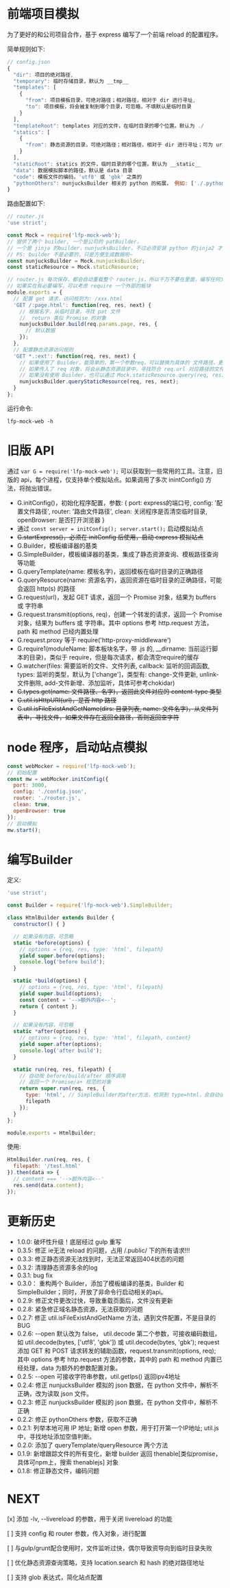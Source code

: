 # 前端项目模拟

为了更好的和公司项目合作，基于 express 编写了一个前端 reload 的配置程序。

简单规则如下:
``` javascript
// config.json
{
  "dir": 项目的绝对路径,
  "temporary": 临时存储目录，默认为 __tmp__
  "templates": [
    {
      "from": 项目模板目录，可绝对路径；相对路径，相对于 dir 进行寻址,
      "to": 项目模板，将会被复制到哪个目录，可忽略，不填默认是临时目录
    }
  ],
  "templateRoot": templates 对应的文件，在临时目录的哪个位置。默认为 ./
  "statics": [
    {
      "from": 静态资源的目录，可绝对路径；相对路径，相对于 dir 进行寻址；可为 uri 域名
    }
  ],
  "staticRoot": statics 的文件，临时目录的哪个位置。默认为 __static__
  "data": 数据模拟脚本的路径，默认是 data 目录
  "code": 模板文件的编码，'utf8' 或 'gbk' 之类的
  "pythonOthers": nunjucksBuilder 相关的 python 的拓展， 例如: ['./.python/filter.py']，强制给文件注入全局变量 data[当前渲染数据], evn[当前jinja2的环境变量]
}
```

路由配置如下:
``` javascript
// router.js
'use strict';

const Mock = require('lfp-mock-web');
// 提供了两个 builder, 一个是公司的 patBuilder，
// 一个是 jinja 的builder，nunjucksBuilder，不过必须安装 python 的jinja2 才能使用呢~: Mock.nunjucksBuilder.build('index.html', res, {}); 编译临时目录的 index.html 模板
// PS: builder 不是必要的，只是方便生成数据啦~
const nunjucksBuilder = Mock.nunjucksBuilder;
const staticResource = Mock.staticResource;

// router.js 每次保存，都会自动重载整个 router.js，所以千万不要在里面，编写任何文件、现成监听的代码。
// 如果实在有必要编写，可以考虑 require 一个外部的板块
module.exports = {
  // 配置 get 请求，访问规则为: /xxx.html
  'GET /:page.html': function(req, res, next) {
    // 根据名字，从临时目录，寻找 pat 文件
    //  return 类似 Promise 的对象
    nunjucksBuilder.build(req.params.page, res, {
      // 默认数据
    });
  },
  // 配置静态资源访问规则
  'GET *.:ext': function(req, res, next) {
    // 如果使用了 Builder，能简单的，第一个参数req，可以替换为具体的 文件路径，更容易进行访问定制
    // 如果传入了 req 对象，将会从静态资源目录中，寻找符合 req.url 对应路径的文件资源
    // 如果没有使用 Builder，也可以通过 Mock.staticResource.query(req, res); 代替，但是此方法不会根据文件类似，决定是否执行 next 函数
    nunjucksBuilder.queryStaticResource(req, res, next);
  }
};
```

运行命令:
```
lfp-mock-web -h
```

# 旧版 API

通过 ``` var G = require('lfp-mock-web'); ``` 可以获取到一些常用的工具。注意，旧版的 api，每个进程，仅支持单个模拟站点。如果调用了多次 inintConfig() 方法，将抛出错误。

  - G.initConfig()，初始化程序配置，参数: { port: express的端口号, config: '配置文件路径', router: '路由文件路径', clean: 关闭程序是否清空临时目录, openBrowser: 是否打开浏览器 }
  - 通过 ``` const server = initConfig(); server.start(); ``` 启动模拟站点
  - ~~G.startExpress()，必须在 initConfig 后使用，启动 express 模拟站点~~
  - G.Builder，模板编译器的基类
  - G.SimpleBuilder，模板编译器的基类，集成了静态资源查询、模板路径查询等功能
  - G.queryTemplate(name: 模板名字)，返回模板在临时目录的正确路径
  - G.queryResource(name: 资源名字)，返回资源在临时目录的正确路径，可能会返回 http(s) 的路径
  - G.request(url)，发起 GET 请求，返回一个 Promise 对象，结果为 buffers 或 字符串
  - G.request.transmit(options, req)，创建一个转发的请求，返回一个 Promise 对象，结果为 buffers 或 字符串。其中 options 参考 http.request 方法，path 和 method 已经内置处理
  - G.request.proxy 等于 require('http-proxy-middleware')
  - G.require1(moduleName: 脚本板块名字，带 .js 的, \_\_dirname: 当前运行脚本的目录)，类似于 require，但是每次请求，都会清空require的缓存
  - G.watcher(files: 需要监听的文件、文件列表, callback: 监听的回调函数, types: 监听的类型，默认为 ['change']，类型有: change-文件更新, unlink-文件删除, add-文件新增、添加监听，具体可参考chokidar)
  - ~~G.types.get(name: 文件路径、名字)，返回此文件对应的 content-type 类型~~
  - ~~G.util.isHttpURI(url)，是否 http 路径~~
  - ~~G.util.isFileExistAndGetName(dirs: 目录列表, name: 文件名字)，从文件列表中，寻找文件，如果文件存在返回全路径，否则返回空字符~~

# node 程序，启动站点模拟

``` javascript
const webMocker = require('lfp-mock-web');
// 初始配置
const mw = webMocker.initConfig({
  port: 3000,
  config: './config.json',
  router: './router.js',
  clean: true,
  openBrowser: true
});
// 启动模拟
mw.start();
```

# 编写Builder

定义:
``` javascript
'use strict';

const Builder = require('lfp-mock-web').SimpleBuilder;

class HtmlBuilder extends Builder {
  constructor() { }

  // 如果没有内容，可忽略
  static *before(options) {
    // options = {req, res, type: 'html', filepath}
    yield super.before(options);
    console.log('before build');
  }

  static *build(options) {
    // options = {req, res, type: 'html', filepath}
    yield super.build(options);
    const content = '-->额外内容<--';
    return { content };
  }

  // 如果没有内容，可忽略
  static *after(options) {
    // options = {req, res, type: 'html', filepath, content}
    yield super.after(options);
    console.log('after build');
  }

  static run(req, res, filepath) {
    // 自动按 before/build/after 顺序调用
    // 返回一个 Promise/a+ 规范的对象
    return super.run(req, res, {
      type: 'html', // SimpleBuilder的after方法，检测到 type=html，会自动设置 res.set('content-type', 'html/text');
      filepath
    });
  }
};

module.exports = HtmlBuilder;
```

使用:
``` javascript
HtmlBuilder.run(req, res, {
  filepath: '/test.html'
}).then(data => {
  // content === '-->额外内容<--'
  res.send(data.content);
});
```


# 更新历史

* 1.0.0:
  破坏性升级！底层经过 gulp 重写
* 0.3.5:
  修正 ie无法 reload 的问题，占用 /.public/ 下的所有请求!!!
* 0.3.3:
  修正静态资源无法找到时，无法正常返回404状态的问题
* 0.3.2:
  清理静态资源多余的log
* 0.3.1:
  bug fix
* 0.3.0：
  重构两个 Builder，添加了模板编译的基类，Builder 和 SimpleBuilder；同时，开放了非命令行启动相关的api。
* 0.2.9:
  修正文件更改过快，导致重载页面后，文件没有更新
* 0.2.8:
  紧急修正域名静态资源，无法获取的问题
* 0.2.7:
  修正 util.isFileExistAndGetName 方法，遇到文件配置，不是目录的BUG
* 0.2.6:
  --open 默认改为 false， util.decode 第二个参数，可接收编码数组，如 util.decode(bytes, ['utf8', 'gbk']) 或 util.decode(bytes, 'gbk');
  request 添加 GET 和 POST 请求转发的辅助函数，request.transmit(options, req); 其中 options 参考 http.request 方法的参数，其中的 path 和 method 内置已经处理，data 为额外的参数配置对象。
* 0.2.5:
  --open 可接收字符串参数，util.getIps() 返回ipv4地址
* 0.2.4:
  修正 nunjucksBuilder 模拟的 json 数据，在 python 文件中，解析不正确，改为读取 json 文件。
* 0.2.3:
  修正 nunjucksBuilder 模拟的 json 数据，在 python 文件中，解析不正确
* 0.2.2:
  修正 pythonOthers 参数，获取不正确
* 0.2.1:
  列举本地可用 IP 地址; 新增 open 参数，用于打开第一个IP地址; util.js 中，寻找地址添加空值判断。
* 0.2.0:
  添加了 queryTemplate/queryResource 两个方法
* 0.1.9:
  新增跟踪文件的所有变化，新增 builder 返回 thenable[类似promise，具体可npm上，搜索 thenablejs] 对象
* 0.1.8:
  修正静态文件，编码问题

# NEXT
  [x] 添加 -lv, --livereload 的参数，用于关闭 livereload 的功能

  [ ] 支持 config 和 router 参数，传入对象，进行配置

  [ ] 与gulp/grunt配合使用时，文件监听过快，偶尔导致资导向到临时目录失败

  [ ] 优化静态资源查询策略，支持 location.search 和 hash 的绝对路径地址

  [ ] 支持 glob 表达式，简化站点配置
